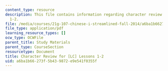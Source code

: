 ```yaml
---
content_type: resource
description: This file contains information regarding character review for [LC] lessons
  1-2.
file: /media/courses/21g-107-chinese-i-streamlined-fall-2014/a6ba1b66273f5b439872e9e541f0355f_MIT21G_107F14_Chars1-2rev.pdf
file_type: application/pdf
learning_resource_types: []
ocw_type: OCWFile
parent_title: Study Materials
parent_type: CourseSection
resourcetype: Document
title: Character Review for [LC] Lessons 1-2
uid: a6ba1b66-273f-5b43-9872-e9e541f0355f
---
```

